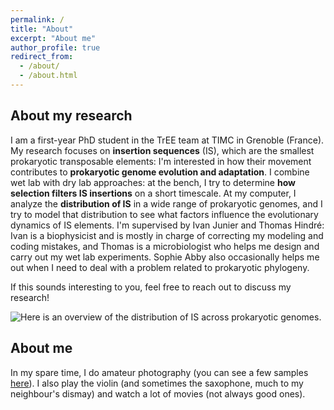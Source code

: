 ```yaml
---
permalink: /
title: "About"
excerpt: "About me"
author_profile: true
redirect_from:
  - /about/
  - /about.html
---
```



## About my research

I am a first-year PhD student in the TrEE team at TIMC in Grenoble (France). My research focuses on **insertion sequences** (IS), which are the smallest prokaryotic transposable elements: I'm interested in how their movement contributes to **prokaryotic genome evolution and adaptation**. I combine wet lab with dry lab approaches: at the bench, I try to determine **how selection filters IS insertions** on a short timescale. At my computer, I analyze the **distribution of IS** in a wide range of prokaryotic genomes, and I try to model that distribution to see what factors influence the evolutionary dynamics of IS elements.
I'm supervised by Ivan Junier and Thomas Hindré: Ivan is a biophysicist and is mostly in charge of correcting my modeling and coding mistakes, and Thomas is a microbiologist who helps me design and carry out my wet lab experiments. Sophie Abby also occasionally helps me out when I need to deal with a problem related to prokaryotic phylogeny.

If this sounds interesting to you, feel free to reach out to discuss my research!

![Here is an overview of the distribution of IS across prokaryotic genomes.](/images/full_tree_digIS_data_low_res.png)

## About me

In my spare time, I do amateur photography (you can see a few samples [here](https://fgaudilliere.github.io/photography/)). I also play the violin (and sometimes the saxophone, much to my neighbour's dismay) and watch a lot of movies (not always good ones).
